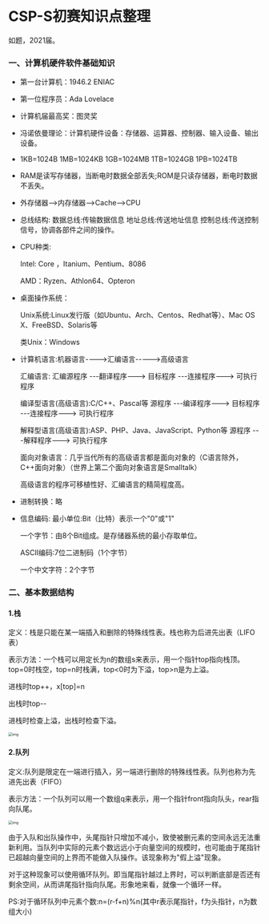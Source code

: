 # CSP-S初赛知识点整理

如题，2021届。

### 一、计算机硬件软件基础知识

- 第一台计算机：1946.2 ENIAC

- 第一位程序员：Ada Lovelace    

- 计算机届最高奖：图灵奖

- 冯诺依曼理论：计算机硬件设备：存储器、运算器、控制器、输入设备、输出设备。

- 1KB=1024B    1MB=1024KB   1GB=1024MB   1TB=1024GB  1PB=1024TB

- RAM是读写存储器，当断电时数据全部丢失;ROM是只读存储器，断电时数据不丢失。

- 外存储器——>内存储器——>Cache——>CPU

- 总线结构:   数据总线:传输数据信息  地址总线:传送地址信息  控制总线:传送控制信号，协调各部件之间的操作。

- CPU种类:

  Intel: Core ，Itanium、Pentium、8086

  AMD：Ryzen、Athlon64、Opteron

- 桌面操作系统：

  Unix系统:Linux发行版（如Ubuntu、Arch、Centos、Redhat等）、Mac OS X、FreeBSD、Solaris等

  类Unix：Windows

- 计算机语言:机器语言---->汇编语言----->高级语言

  汇编语言: 汇编源程序 ---翻译程序---> 目标程序 ---连接程序---> 可执行程序

  编译型语言(高级语言):C/C++、Pascal等    源程序 ---编译程序---> 目标程序 ---连接程序---> 可执行程序

  解释型语言(高级语言):ASP、PHP、Java、JavaScript、Python等     源程序 ---解释程序---> 可执行程序

  面向对象语言：几乎当代所有的高级语言都是面向对象的（C语言除外，C++面向对象）（世界上第二个面向对象语言是Smalltalk）

  高级语言的程序可移植性好、汇编语言的精简程度高。

- 进制转换：略

- 信息编码:
  最小单位:Bit（比特）表示一个"0"或"1"

  一个字节：由8个Bit组成。是存储器系统的最小存取单位。

  ASCII编码:7位二进制码（1个字节）

  一个中文字符：2个字节



### 二、基本数据结构

#### 1.栈

定义：栈是只能在某一端插入和删除的特殊线性表。栈也称为后进先出表（LIFO表）

表示方法：一个栈可以用定长为n的数组s来表示，用一个指针top指向栈顶。top=0时栈空，top=n时栈满，top<0时为下溢，top>n是为上溢。

进栈时top++，x[top]=n

出栈时top--

进栈时检查上溢，出栈时检查下溢。

<img src="https://bkimg.cdn.bcebos.com/pic/8b82b9014a90f603eab7c55f3912b31bb051eda7?x-bce-process=image/watermark,image_d2F0ZXIvYmFpa2U4MA==,g_7,xp_5,yp_5/format,f_auto" alt="img" style="zoom:50%;" />

#### 2.队列

定义:队列是限定在一端进行插入，另一端进行删除的特殊线性表。队列也称为先进先出表（FIFO）

表示方法：一个队列可以用一个数组q来表示，用一个指针front指向队头，rear指向队尾。

<img src="https://bkimg.cdn.bcebos.com/pic/7dd98d1001e939015d4345bb78ec54e737d196f6?x-bce-process=image/watermark,image_d2F0ZXIvYmFpa2U4MA==,g_7,xp_5,yp_5/format,f_auto" alt="img" style="zoom:50%;" />

由于入队和出队操作中，头尾指针只增加不减小，致使被删元素的空间永远无法重新利用。当队列中实际的元素个数远远小于向量空间的规模时，也可能由于尾指针已超越向量空间的上界而不能做入队操作。该现象称为"假上溢"现象。

对于这种现象可以使用循环队列。即当尾指针越过上界时，可以判断底部是否还有剩余空间，从而讲尾指针指向队尾。形象地来看，就像一个循环一样。

PS:对于循环队列中元素个数:n=(r-f+n)%n(其中r表示尾指针，f为头指针，n为数组大小)
